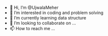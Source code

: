 - 👋 Hi, I’m @UjwalaMeher
- 👀 I’m interested in coding and problem solving
- 🌱 I’m currently learning data structure
- 💞️ I’m looking to collaborate on ...
- 📫 How to reach me ...

<!---
UjwalaMeher/UjwalaMeher is a ✨ special ✨ repository because its `README.md` (this file) appears on your GitHub profile.
You can click the Preview link to take a look at your changes.
--->
